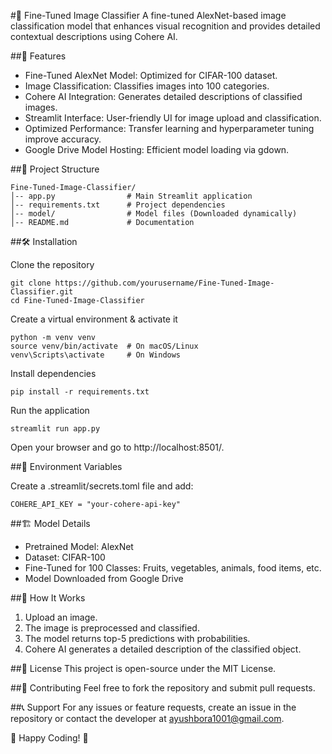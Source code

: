 #📸 Fine-Tuned Image Classifier
A fine-tuned AlexNet-based image classification model that enhances visual recognition and provides detailed contextual descriptions using Cohere AI.

##🚀 Features

- Fine-Tuned AlexNet Model: Optimized for CIFAR-100 dataset.
- Image Classification: Classifies images into 100 categories.
- Cohere AI Integration: Generates detailed descriptions of classified images.
- Streamlit Interface: User-friendly UI for image upload and classification.
- Optimized Performance: Transfer learning and hyperparameter tuning improve accuracy.
- Google Drive Model Hosting: Efficient model loading via gdown.

##📂 Project Structure
```
Fine-Tuned-Image-Classifier/
│-- app.py                # Main Streamlit application
│-- requirements.txt      # Project dependencies
│-- model/                # Model files (Downloaded dynamically)
│-- README.md             # Documentation
```
##🛠️ Installation

Clone the repository
```
git clone https://github.com/yourusername/Fine-Tuned-Image-Classifier.git
cd Fine-Tuned-Image-Classifier
```
Create a virtual environment & activate it
```
python -m venv venv
source venv/bin/activate  # On macOS/Linux
venv\Scripts\activate     # On Windows
```
Install dependencies
```
pip install -r requirements.txt
```
Run the application
```
streamlit run app.py
```
Open your browser and go to http://localhost:8501/.

##🔑 Environment Variables

Create a .streamlit/secrets.toml file and add:
```
COHERE_API_KEY = "your-cohere-api-key"
```
##🏗️ Model Details

- Pretrained Model: AlexNet
- Dataset: CIFAR-100
- Fine-Tuned for 100 Classes: Fruits, vegetables, animals, food items, etc.
- Model Downloaded from Google Drive

##🎯 How It Works

1. Upload an image.
2. The image is preprocessed and classified.
3. The model returns top-5 predictions with probabilities.
4. Cohere AI generates a detailed description of the classified object.

##📜 License
This project is open-source under the MIT License.

##🤝 Contributing
Feel free to fork the repository and submit pull requests.

##📞 Support
For any issues or feature requests, create an issue in the repository or contact the developer at ayushbora1001@gmail.com.

🚀 Happy Coding! 🎨


